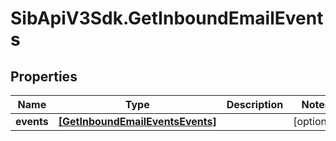 # SibApiV3Sdk.GetInboundEmailEvents

## Properties
Name | Type | Description | Notes
------------ | ------------- | ------------- | -------------
**events** | [**[GetInboundEmailEventsEvents]**](GetInboundEmailEventsEvents.md) |  | [optional] 


